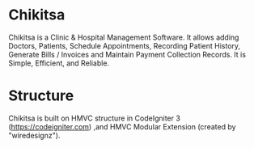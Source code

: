 # Chikitsa

Chikitsa is a Clinic & Hospital Management Software. It allows adding Doctors, Patients, Schedule Appointments, Recording Patient History, Generate Bills / Invoices and Maintain Payment Collection Records. 
It is Simple, Efficient, and Reliable. 


# Structure

Chikitsa is built on HMVC structure in CodeIgniter 3 (https://codeigniter.com) ,and HMVC Modular Extension (created by "wiredesignz"). 

